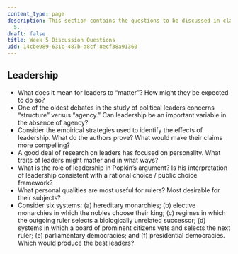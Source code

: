 ```yaml
---
content_type: page
description: This section contains the questions to be discussed in class during Week
  5.
draft: false
title: Week 5 Discussion Questions
uid: 14cbe989-631c-487b-a8cf-8ecf38a91360
---
```

## Leadership 

- What does it mean for leaders to “matter”? How might they be expected to do so?
- One of the oldest debates in the study of political leaders concerns “structure” versus “agency.” Can leadership be an important variable in the absence of agency?
- Consider the empirical strategies used to identify the effects of leadership. What do the authors prove? What would make their claims more compelling?
- A good deal of research on leaders has focused on personality. What traits of leaders might matter and in what ways?
- What is the role of leadership in Popkin’s argument? Is his interpretation of leadership consistent with a rational choice / public choice framework?
- What personal qualities are most useful for rulers? Most desirable for their subjects?
- Consider six systems: (a) hereditary monarchies; (b) elective monarchies in which the nobles choose their king; (c) regimes in which the outgoing ruler selects a biologically unrelated successor; (d) systems in which a board of prominent citizens vets and selects the next ruler; (e) parliamentary democracies; and (f) presidential democracies. Which would produce the best leaders?